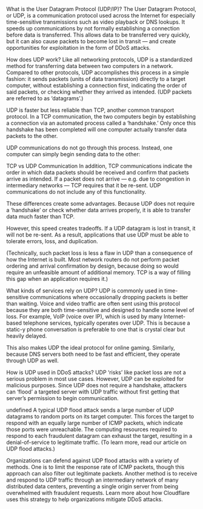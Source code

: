 ##

What is the User Datagram Protocol (UDP/IP)?
The User Datagram Protocol, or UDP, is a communication protocol used across the Internet for especially time-sensitive transmissions such as video playback or DNS lookups. It speeds up communications by not formally establishing a connection before data is transferred. This allows data to be transferred very quickly, but it can also cause packets to become lost in transit — and create opportunities for exploitation in the form of DDoS attacks.

How does UDP work?
Like all networking protocols, UDP is a standardized method for transferring data between two computers in a network. Compared to other protocols, UDP accomplishes this process in a simple fashion: it sends packets (units of data transmission) directly to a target computer, without establishing a connection first, indicating the order of said packets, or checking whether they arrived as intended. (UDP packets are referred to as ‘datagrams’.)

UDP is faster but less reliable than TCP, another common transport protocol. In a TCP communication, the two computers begin by establishing a connection via an automated process called a ‘handshake.’ Only once this handshake has been completed will one computer actually transfer data packets to the other.

UDP communications do not go through this process. Instead, one computer can simply begin sending data to the other:

TCP vs UDP Communication
In addition, TCP communications indicate the order in which data packets should be received and confirm that packets arrive as intended. If a packet does not arrive — e.g. due to congestion in intermediary networks — TCP requires that it be re-sent. UDP communications do not include any of this functionality.

These differences create some advantages. Because UDP does not require a ‘handshake’ or check whether data arrives properly, it is able to transfer data much faster than TCP.

However, this speed creates tradeoffs. If a UDP datagram is lost in transit, it will not be re-sent. As a result, applications that use UDP must be able to tolerate errors, loss, and duplication.

(Technically, such packet loss is less a flaw in UDP than a consequence of how the Internet is built. Most network routers do not perform packet ordering and arrival confirmation by design, because doing so would require an unfeasible amount of additional memory. TCP is a way of filling this gap when an application requires it.)

What kinds of services rely on UDP?
UDP is commonly used in time-sensitive communications where occasionally dropping packets is better than waiting. Voice and video traffic are often sent using this protocol because they are both time-sensitive and designed to handle some level of loss. For example, VoIP (voice over IP), which is used by many Internet-based telephone services, typically operates over UDP. This is because a static-y phone conversation is preferable to one that is crystal clear but heavily delayed.

This also makes UDP the ideal protocol for online gaming. Similarly, because DNS servers both need to be fast and efficient, they operate through UDP as well.

How is UDP used in DDoS attacks?
UDP ‘risks’ like packet loss are not a serious problem in most use cases. However, UDP can be exploited for malicious purposes. Since UDP does not require a handshake, attackers can ‘flood’ a targeted server with UDP traffic without first getting that server’s permission to begin communication.

undefined
A typical UDP flood attack sends a large number of UDP datagrams to random ports on its target computer. This forces the target to respond with an equally large number of ICMP packets, which indicate those ports were unreachable. The computing resources required to respond to each fraudulent datagram can exhaust the target, resulting in a denial-of-service to legitimate traffic. (To learn more, read our article on UDP flood attacks.)

Organizations can defend against UDP flood attacks with a variety of methods. One is to limit the response rate of ICMP packets, though this approach can also filter out legitimate packets. Another method is to receive and respond to UDP traffic through an intermediary network of many distributed data centers, preventing a single origin server from being overwhelmed with fraudulent requests. Learn more about how Cloudflare uses this strategy to help organizations mitigate DDoS attacks.